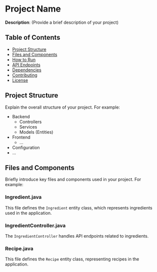 # Project Name

**Description**: (Provide a brief description of your project)

## Table of Contents

- [Project Structure](#project-structure)
- [Files and Components](#files-and-components)
- [How to Run](#how-to-run)
- [API Endpoints](#api-endpoints)
- [Dependencies](#dependencies)
- [Contributing](#contributing)
- [License](#license)

## Project Structure

Explain the overall structure of your project. For example:

- Backend
  - Controllers
  - Services
  - Models (Entities)
- Frontend
  - ...
- Configuration
- ...

## Files and Components

Briefly introduce key files and components used in your project. For example:

### Ingredient.java

This file defines the `Ingredient` entity class, which represents ingredients used in the application.

### IngredientController.java

The `IngredientController` handles API endpoints related to ingredients.

### Recipe.java

This file defines the `Recipe` entity class, representing recipes in the application.
